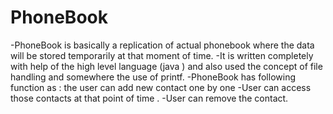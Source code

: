 # PhoneBook
-PhoneBook is basically a replication of actual phonebook where the data will be stored temporarily at that moment  of time.
-It is written completely with help of the high level language (java ) and also used the concept of file handling and somewhere the use of printf.
-PhoneBook has following function as : the user can add new contact one by one 
-User can access those contacts at that point of time .
-User can remove the contact.
